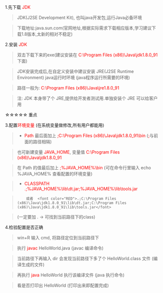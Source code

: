 1.先下载 <font color="red">JDK</font>

> JDK(J2SE Development Kit), 也叫java开发包,运行Java必备环境

> 下载地址:java.sun.com(官网地址,根据实际需求下载相应版本,学习建议下载1.8版本,太新的相对不稳定)


2.安装 <font color="RED">JDK</font>

> 双击下载下来的exe(建议安装在 <font color="RED">C:\Program Files (x86)\Java\jdk1.8.0_91</font>下面)

> JDK安装完成后,在自定义安装中建议安装 JRE(J2SE Runtime Environment) java运行时环境 (java程序运行所需要的环境)

> 路径一般为: <font color="RED">C:\Program Files (x86)\Java\jre1.8.0_91</font>

> 注: JDK 本身带了个 JRE,提供给开发者测试用.单独安装个 JRE 可以给客户用


☆☆☆☆☆ 重点

3.配置<font color="RED">环境变量</font> (在系统变量做修改,所有用户都能用)

>* <font color="RED">Path</font> 最后面加上  <font color="RED">;C:\Program Files (x86)\Java\jdk1.8.0_91\bin</font> (<font color="RED">;</font>与前面的路径相隔)

>    也可新建变量 <font color="RED">JAVA_HOME</font>, 变量值  <font color="RED">C:\Program Files (x86)\Java\jdk1.8.0_91</font>

>	在 Path 的值最后加上  <font color="RED">;%JAVA_HOME%\bin</font>  (可在命令行里输入 echo %JAVA_HOME% 查看配置的环境变量)

>* <font color="RED">CLASSPATH</font>  <font color="RED">.;%JAVA_HOME%\lib\dt.jar;%JAVA_HOME%\lib\tools.jar</font>

>	      或者  <font color="RED">.;C:\Program Files (x86)\Java\jdk1.8.0_91\lib\dt.jar;C:\Program Files (x86)\Java\jdk1.8.0_91\lib\tools.jar</font>

>	(一定要加 . → 可找到当前路径下的class)


4.检验配置是否正确

> win+R 输入 cmd, 将路径定位到当前路径下

> 执行 <font color="RED">javac</font> HelloWorld.java (javac 编译命令)

> 当前路径下再输入 dir 会发现当前路径下多了个 HelloWorld.class 文件 (编译生成的文件)

> 再执行 <font color="RED">java</font> HelloWorld 执行该编译文件 (java 执行命令)

> 看是否打印出 HelloWorld (打印出来即配置完成)
